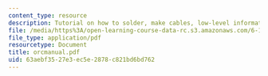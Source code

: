 ```yaml
---
content_type: resource
description: Tutorial on how to solder, make cables, low-level information.
file: /media/https%3A/open-learning-course-data-rc.s3.amazonaws.com/6-186-mobile-autonomous-systems-laboratory-january-iap-2005/63aebf3527e3ec5e2878c821bd6bd762_orcmanual.pdf
file_type: application/pdf
resourcetype: Document
title: orcmanual.pdf
uid: 63aebf35-27e3-ec5e-2878-c821bd6bd762
---
```

